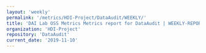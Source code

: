 ```yaml
---
layout: 'weekly'
permalink: '/metrics/HDI-Project/DataAudit/WEEKLY/'
title: 'DAI Lab OSS Metrics Metrics report for DataAudit | WEEKLY-REPORT-2019-11-10'
organization: 'HDI-Project'
repository: 'DataAudit'
current_date: '2019-11-10'
---
```

